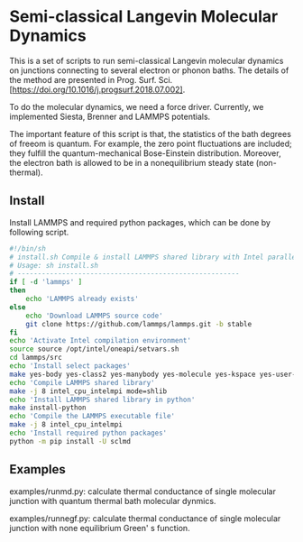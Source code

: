 # Semi-classical Langevin Molecular Dynamics

This is a set of scripts to run semi-classical Langevin molecular dynamics on junctions connecting to several electron or phonon baths. The details of the method are presented in Prog. Surf. Sci. [<https://doi.org/10.1016/j.progsurf.2018.07.002]>.

To do the molecular dynamics, we need a force driver. Currently, we implemented Siesta, Brenner and LAMMPS potentials.

The important feature of this script is that, the statistics of the bath degrees of freeom is quantum. For example, the zero point fluctuations are included; they fulfill the quantum-mechanical Bose-Einstein distribution. Moreover, the electron bath is allowed to be in a nonequilibrium steady state (non-thermal).

## Install

Install LAMMPS and required python packages, which can be done by following script.

```bash
#!/bin/sh
# install.sh Compile & install LAMMPS shared library with Intel parallel studio & required packages in python
# Usage: sh install.sh
# -------------------------------------------------------
if [ -d 'lammps' ]
then
    echo 'LAMMPS already exists' 
else
    echo 'Download LAMMPS source code'
    git clone https://github.com/lammps/lammps.git -b stable
fi
echo 'Activate Intel compilation environment'
source source /opt/intel/oneapi/setvars.sh
cd lammps/src
echo 'Install select packages'
make yes-body yes-class2 yes-manybody yes-molecule yes-kspace yes-user-reaxc yes-user-phonon
echo 'Compile LAMMPS shared library'
make -j 8 intel_cpu_intelmpi mode=shlib
echo 'Install LAMMPS shared library in python'
make install-python
echo 'Compile the LAMMPS executable file'
make -j 8 intel_cpu_intelmpi
echo 'Install required python packages'
python -m pip install -U sclmd
```

## Examples

examples/runmd.py: calculate thermal conductance of single molecular junction with quantum thermal bath molecular dynmics.

examples/runnegf.py: calculate thermal conductance of single molecular junction with none equilibrium Green' s function.
